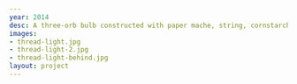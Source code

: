 ```yaml
---
year: 2014
desc: A three-orb bulb constructed with paper mache, string, cornstarch, and glue.
images:
- thread-light.jpg
- thread-light-2.jpg
- thread-light-behind.jpg
layout: project
---
```

